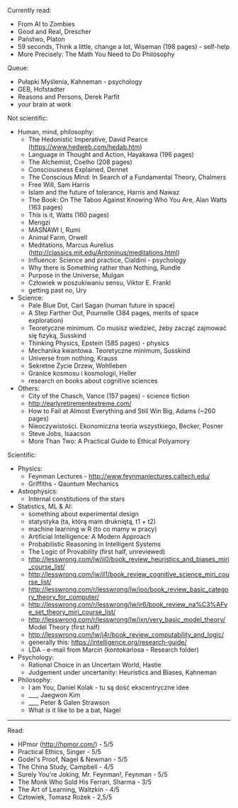 
Currently read:

* From AI to Zombies
* Good and Real, Drescher
* Państwo, Platon
* 59 seconds, Think a little, change a lot, Wiseman (198 pages) - self-help
* More Precisely: The Math You Need to Do Philosophy

Queue:

* Pułapki Myślenia, Kahneman - psychology
* GEB, Hofstadter
* Reasons and Persons, Derek Parfit
* your brain at work

Not scientific:

* Human, mind, philosophy:
	* The Hedonistic Imperative, David Pearce (https://www.hedweb.com/hedab.htm)
	* Language in Thought and Action, Hayakawa (196 pages)
	* The Alchemist, Coelho (208 pages)
	* Consciousness Explained, Dennet
	* The Conscious Mind: In Search of a Fundamental Theory, Chalmers
	* Free Will, Sam Harris
	* Islam and the future of tolerance, Harris and Nawaz
	* The Book: On The Taboo Against Knowing Who You Are, Alan Watts (163 pages)
	* This is it, Watts (160 pages)
	* Mengzi
	* MASNAWI I, Rumi
	* Animal Farm, Orwell
	* Meditations, Marcus Aurelius (http://classics.mit.edu/Antoninus/meditations.html)
	* Influence: Science and practice, Cialdini - psychology
	* Why there is Something rather than Nothing, Rundle
	* Purpose in the Universe, Mulgan
	* Człowiek w poszukiwaniu sensu, Viktor E. Frankl
	* getting past no, Ury
* Science:
	* Pale Blue Dot, Carl Sagan (human future in space)
	* A Step Farther Out, Pournelle (384 pages, merits of space exploration)
	* Teoretyczne minimum. Co musisz wiedzieć, żeby zacząć zajmować się fizyką, Susskind
	* Thinking Physics, Epstein (585 pages) - physics
	* Mechanika kwantowa. Teoretyczne minimum, Susskind
	* Universe from nothing, Krauss
	* Sekretne Życie Drzew, Wohlleben
	* Granice kosmosu i kosmologii, Heller
	* research on books about cognitive sciences
* Others:
	* City of the Chasch, Vance (157 pages) - science fiction
	* http://earlyretirementextreme.com/
	* How to Fail at Almost Everything and Still Win Big, Adams (~260 pages)
	* Nieoczywistości. Ekonomiczna teoria wszystkiego, Becker, Posner
	* Steve Jobs, Isaacson
	* More Than Two: A Practical Guide to Ethical Polyamory

Scientific:

* Physics:
	* Feynman Lectures - http://www.feynmanlectures.caltech.edu/
	* Griffiths - Qauntum Mechanics
* Astrophysics:
	* Internal constitutions of the stars
* Statistics, ML & AI:
	* something about experimental design
	* statystyka (ta, którą mam drukniętą, t1 + t2)
	* machine learning w R (to co mamy w pracy)
	* Artificial Intelligence: A Modern Approach
	* Probabilistic Reasoning in Intelligent Systems
	* The Logic of Provability (first half, unreviewed)
	* http://lesswrong.com/lw/ii0/book_review_heuristics_and_biases_miri_course_list/
	* http://lesswrong.com/lw/il1/book_review_cognitive_science_miri_course_list/
	* http://lesswrong.com/r/lesswrong/lw/ioo/book_review_basic_category_theory_for_computer/
	* http://lesswrong.com/r/lesswrong/lw/ir6/book_review_na%C3%AFve_set_theory_miri_course_list/
	* http://lesswrong.com/r/lesswrong/lw/ixn/very_basic_model_theory/ Model Theory (first half)
	* http://lesswrong.com/lw/j4r/book_review_computability_and_logic/
	* generally this: https://intelligence.org/research-guide/
	* LDA - e-mail from Marcin (kontokarlosa - Research folder)
* Psychology:
	* Rational Choice in an Uncertain World, Hastie
	* Judgement under uncertanity: Heuristics and Biases, Kahneman
* Philosophy:
	* I am You, Daniel Kolak - tu są dość ekscentryczne idee
	* ___, Jaegwon Kim
	* ___, Peter & Galen Strawson
	* What is it like to be a bat, Nagel


***

Read:

* HPmor (http://hpmor.com/) - 5/5
* Practical Ethics, Singer - 5/5
* Godel's Proof, Nagel & Newman - 5/5
* The China Study, Campbell - 4/5
* Surely You're Joking, Mr. Feynman!, Feynman - 5/5
* The Monk Who Sold His Ferrari, Sharma - 3/5
* The Art of Learning, Waitzkin - 4/5
* Człowiek, Tomasz Rożek - 2,5/5
